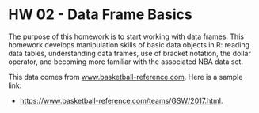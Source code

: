 # HW 02 - Data Frame Basics

The purpose of this homework is to start working with data frames. This homework develops manipulation skills of basic data objects in R: reading data tables, understanding data frames, use of bracket notation, the dollar operator, and becoming more familiar with the associated NBA data set.

This data comes from www.basketball-reference.com. Here is a sample link:

* https://www.basketball-reference.com/teams/GSW/2017.html.